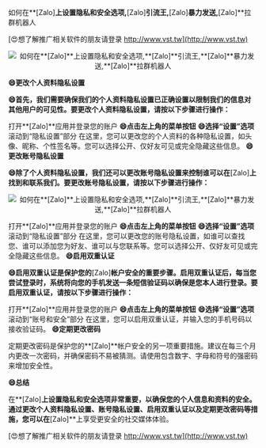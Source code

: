 如何在**[Zalo]**上设置隐私和安全选项,**[Zalo]**引流王,**[Zalo]**暴力发送,**[Zalo]**拉群机器人

[😍想了解推广相关软件的朋友请登录 http://www.vst.tw](http://www.vst.tw)

 <center><img src="https://vst.tw/MP4/tuiguang/png/5.png" alt="如何在**[Zalo]**上设置隐私和安全选项,**[Zalo]**引流王,**[Zalo]**暴力发送,**[Zalo]**拉群机器人"></center>

**😄更改个人资料隐私设置**

**😄首先，我们需要确保我们的个人资料隐私设置已正确设置以限制我们的信息对其他用户的可见性。要更改个人资料隐私设置，请按以下步骤进行操作：**

打开**[Zalo]**应用并登录您的账户
**😄点击左上角的菜单按钮**
**😄选择“设置”选项**
滚动到“隐私设置”部分
在这里，您可以更改您的个人资料的各种隐私设置，如头像、昵称、个性签名等。您可以选择公开、仅好友可见或完全隐藏这些信息。
**😄更改账号隐私设置**

**😄除了个人资料隐私设置，我们还可以更改账号隐私设置来控制谁可以在**[Zalo]**上找到和联系我们。要更改账号隐私设置，请按以下步骤进行操作：**

 <center><img src="https://vst.tw/MP4/tuiguang/png/6.png" alt="如何在**[Zalo]**上设置隐私和安全选项,**[Zalo]**引流王,**[Zalo]**暴力发送,**[Zalo]**拉群机器人"></center>

打开**[Zalo]**应用并登录您的账户
**😄点击左上角的菜单按钮**
**😄选择“设置”选项**
滚动到“隐私设置”部分
在这里，您可以更改您的账号隐私设置，如谁可以查找您、谁可以添加您为好友、谁可以与您联系等。您可以选择公开、仅好友可见或完全隐藏这些信息。
**😄启用双重认证**

**😄启用双重认证是保护您的**[Zalo]**帐户安全的重要步骤。启用双重认证后，每当您尝试登录时，系统将向您的手机发送一条短信验证码以确保是您本人进行登录。要启用双重认证，请按以下步骤进行操作：**

打开**[Zalo]**应用并登录您的账户
**😄点击左上角的菜单按钮**
**😄选择“设置”选项**
滚动到“账号和安全”部分
在这里，您可以启用双重认证，并输入您的手机号码以接收验证码。
**😄定期更改密码**

定期更改密码是保护您的**[Zalo]**帐户安全的另一项重要措施。建议在每三个月内更改一次密码，并确保密码不易被猜测。请使用包含数字、字母和符号的强密码来增加安全性。

**😄总结**

在**[Zalo]**上设置隐私和安全选项非常重要，以确保您的个人信息和资料的安全。通过更改个人资料隐私设置、账号隐私设置、启用双重认证以及定期更改密码等措施，您可以在**[Zalo]**上享受更安全的社交媒体体验。

[😍想了解推广相关软件的朋友请登录 http://www.vst.tw](http://www.vst.tw)



